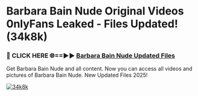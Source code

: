 # Barbara Bain Nude Original Videos 0nlyFans Leaked - Files Updated! (34k8k)

<h3>🔴 CLICK HERE 🌐==►► <a href="https://tinyurl.com/4mcuefdz" rel="nofollow">Barbara Bain Nude Updated Files</a></h3>

Get Barbara Bain Nude and all content. Now you can access all videos and pictures of Barbara Bain Nude. New Updated Files 2025!

[![34k8k](https://i.imgur.com/StAQSOY.gif)](https://tinyurl.com/4mcuefdz)
